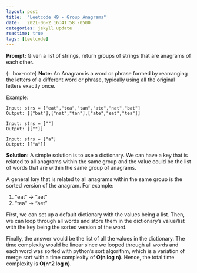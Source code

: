 ```yaml
---
layout: post
title:  "Leetcode 49 - Group Anagrams"
date:   2021-06-2 16:41:58 -0500
categories: jekyll update
readtime: true
tags: [Leetcode]
---
```

**Prompt:** Given a list of strings, return groups of strings that are anagrams of each other.

{: .box-note}
**Note:**
An Anagram is a word or phrase formed by rearranging the letters of a different word or phrase, typically using all the original letters exactly once.

Example:
~~~
Input: strs = ["eat","tea","tan","ate","nat","bat"]
Output: [["bat"],["nat","tan"],["ate","eat","tea"]]
~~~
~~~
Input: strs = [""]
Output: [[""]]
~~~
~~~
Input: strs = ["a"]
Output: [["a"]]
~~~

**Solution:** A simple solution is to use a dictionary. We can have a key that is related to all anagrams within the same group and the value could be the list of words that are within the same group of anagrams.

A general key that is related to all anagrams within the same group is the sorted version of the anagram. For example:

1. "eat" → “aet”
2. "tea" → “aet”

First, we can set up a default dictionary with the values being a list. Then, we can loop through all words and store them in the dictionary’s value/list with the key being the sorted version of the word.

Finally, the answer would be the list of all the values in the dictionary. The time complexity would be linear since we looped through all words and each word was sorted with python’s sort algorithm, which is a variation of merge sort with a time complexity of **O(n log n)**. Hence, the total time complexity is **O(n^2 log n)**.
